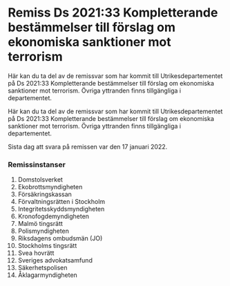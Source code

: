 # Remiss Ds 2021:33 Kompletterande bestämmelser till förslag om ekonomiska sanktioner mot terrorism

Här kan du ta del av de remissvar som har kommit till Utrikesdepartementet på Ds 2021:33 Kompletterande bestämmelser till förslag om ekonomiska sanktioner mot terrorism. Övriga yttranden finns tillgängliga i departementet.

Här kan du ta del av de remissvar som har kommit till Utrikesdepartementet på Ds 2021:33 Kompletterande bestämmelser till förslag om ekonomiska sanktioner mot terrorism. Övriga yttranden finns tillgängliga i departementet.

Sista dag att svara på remissen var den 17 januari 2022.

### Remissinstanser

1. Domstolsverket
2. Ekobrottsmyndigheten
3. Försäkringskassan
4. Förvaltningsrätten i Stockholm
5. Integritetsskyddsmyndigheten
6. Kronofogdemyndigheten
7. Malmö tingsrätt
8. Polismyndigheten
9. Riksdagens ombudsmän (JO)
10. Stockholms tingsrätt
11. Svea hovrätt
12. Sveriges advokatsamfund
13. Säkerhetspolisen
14. Åklagarmyndigheten
